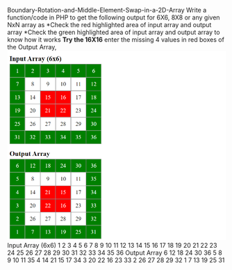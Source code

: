Boundary-Rotation-and-Middle-Element-Swap-in-a-2D-Array
Write a function/code in PHP to get the following output for 6X6, 8X8  or any given NxN array as
*Check the red highlighted area of input array and output array
*Check the green highlighted area of input array and output array to know how it works
<b>Try the 16X16</b>
enter the missing 4 values in red boxes of the Output Array, 
![image1](images/image1.png)
Input Array (6x6)
1	2	3	4	5	6
7	8	9	10	11	12
13	14	15	16	17	18
19	20	21	22	23	24
25	26	27	28	29	30
31	32	33	34	35	36
Output Array
6	12	18	24	30	36
5	8	9	10	11	35
4	14	21	15	17	34
3	20	22	16	23	33
2	26	27	28	29	32
1	7	13	19	25	31
